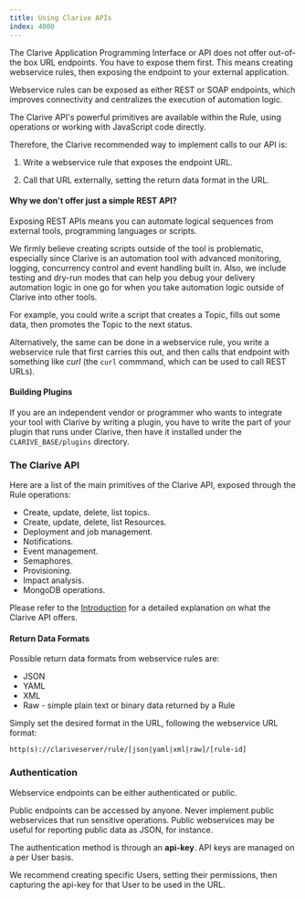 ```yaml
---
title: Using Clarive APIs
index: 4000
---
```


The Clarive Application Programming Interface or API does not offer out-of-the box URL endpoints. You have to expose
them first. This means creating webservice rules, then exposing the endpoint to your external application.

Webservice rules can be exposed as either REST or SOAP endpoints, which improves connectivity and centralizes the
execution of automation logic.

The Clarive API's powerful primitives are available within the Rule, using operations or working with JavaScript code
directly.

Therefore, the Clarive recommended way to implement calls to our API is:

1) Write a webservice rule that exposes the endpoint URL.

2) Call that URL externally, setting the return data format in the URL.

#### Why we don't offer just a simple REST API?

Exposing REST APIs means you can automate logical sequences from external tools, programming languages or scripts.

We firmly believe creating scripts outside of the tool is problematic, especially since Clarive is an automation tool
with advanced monitoring, logging, concurrency control and event handling built in. Also, we include testing and dry-run
modes that can help you debug your delivery automation logic in one go for when you take automation logic outside of
Clarive into other tools.

For example, you could write a script that creates a Topic, fills out some data, then promotes the Topic to the next
status.

Alternatively, the same can be done in a webservice rule, you write a webservice rule that first carries this out, and
then calls that endpoint with something like *curl* (the `curl` commmand, which can be used to call REST URLs).

#### Building Plugins

If you are an independent vendor or programmer who wants to integrate your tool with Clarive by writing a plugin, you
have to write the part of your plugin that runs under Clarive, then have it installed under the `CLARIVE_BASE/plugins`
directory.

### The Clarive API

Here are a list of the main primitives of the Clarive API, exposed through the Rule operations:

- Create, update, delete, list topics.
- Create, update, delete, list Resources.
- Deployment and job management.
- Notifications.
- Event management.
- Semaphores.
- Provisioning.
- Impact analysis.
- MongoDB operations.

Please refer to the [Introduction](/devel/intro) for a detailed explanation on what the Clarive API offers.

#### Return Data Formats

Possible return data formats from webservice rules are:

- JSON
- YAML
- XML
- Raw - simple plain text or binary data returned by a Rule

Simply set the desired format in the URL, following the webservice URL format:

    http(s)://clariveserver/rule/[json|yaml|xml|raw]/[rule-id]

### Authentication

Webservice endpoints can be either authenticated or public.

Public endpoints can be accessed by anyone. Never implement public webservices that run sensitive operations. Public
webservices may be useful for reporting public data as JSON, for instance.

The authentication method is through an **api-key**. API keys are managed on a per User basis.

We recommend creating specific Users, setting their permissions, then capturing the api-key for that User to be used in
the URL.
